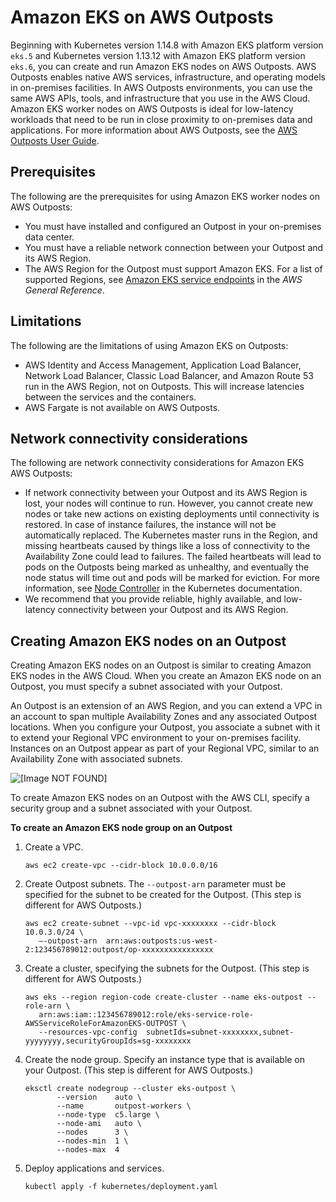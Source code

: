 # Amazon EKS on AWS Outposts<a name="eks-on-outposts"></a>

Beginning with Kubernetes version 1\.14\.8 with Amazon EKS platform version `eks.5` and Kubernetes version 1\.13\.12 with Amazon EKS platform version `eks.6`, you can create and run Amazon EKS nodes on AWS Outposts\. AWS Outposts enables native AWS services, infrastructure, and operating models in on\-premises facilities\. In AWS Outposts environments, you can use the same AWS APIs, tools, and infrastructure that you use in the AWS Cloud\. Amazon EKS worker nodes on AWS Outposts is ideal for low\-latency workloads that need to be run in close proximity to on\-premises data and applications\. For more information about AWS Outposts, see the [AWS Outposts User Guide](https://docs.aws.amazon.com/outposts/latest/userguide/)\.

## Prerequisites<a name="eks-outposts-prereq"></a>

 The following are the prerequisites for using Amazon EKS worker nodes on AWS Outposts:
+ You must have installed and configured an Outpost in your on\-premises data center\.
+ You must have a reliable network connection between your Outpost and its AWS Region\.
+ The AWS Region for the Outpost must support Amazon EKS\. For a list of supported Regions, see [Amazon EKS service endpoints](https://docs.aws.amazon.com/general/latest/gr/eks.html) in the *AWS General Reference*\.

## Limitations<a name="eks-outposts-limit"></a>

The following are the limitations of using Amazon EKS on Outposts:
+ AWS Identity and Access Management, Application Load Balancer, Network Load Balancer, Classic Load Balancer, and Amazon Route 53 run in the AWS Region, not on Outposts\. This will increase latencies between the services and the containers\.
+ AWS Fargate is not available on AWS Outposts\.

## Network connectivity considerations<a name="eks-outposts-considerations"></a>

The following are network connectivity considerations for Amazon EKS AWS Outposts:
+ If network connectivity between your Outpost and its AWS Region is lost, your nodes will continue to run\. However, you cannot create new nodes or take new actions on existing deployments until connectivity is restored\. In case of instance failures, the instance will not be automatically replaced\. The Kubernetes master runs in the Region, and missing heartbeats caused by things like a loss of connectivity to the Availability Zone could lead to failures\. The failed heartbeats will lead to pods on the Outposts being marked as unhealthy, and eventually the node status will time out and pods will be marked for eviction\. For more information, see [Node Controller](https://kubernetes.io/docs/concepts/architecture/nodes/#node-controller) in the Kubernetes documentation\.
+ We recommend that you provide reliable, highly available, and low\-latency connectivity between your Outpost and its AWS Region\.

## Creating Amazon EKS nodes on an Outpost<a name="eks-outposts-create"></a>

Creating Amazon EKS nodes on an Outpost is similar to creating Amazon EKS nodes in the AWS Cloud\. When you create an Amazon EKS node on an Outpost, you must specify a subnet associated with your Outpost\.

An Outpost is an extension of an AWS Region, and you can extend a VPC in an account to span multiple Availability Zones and any associated Outpost locations\. When you configure your Outpost, you associate a subnet with it to extend your Regional VPC environment to your on\-premises facility\. Instances on an Outpost appear as part of your Regional VPC, similar to an Availability Zone with associated subnets\.

![\[Image NOT FOUND\]](http://docs.aws.amazon.com/eks/latest/userguide/images/network-components.png)

 To create Amazon EKS nodes on an Outpost with the AWS CLI, specify a security group and a subnet associated with your Outpost\.

**To create an Amazon EKS node group on an Outpost**

1. Create a VPC\.

   ```
   aws ec2 create-vpc --cidr-block 10.0.0.0/16
   ```

1. Create Outpost subnets\. The `--outpost-arn` parameter must be specified for the subnet to be created for the Outpost\. \(This step is different for AWS Outposts\.\)

   ```
   aws ec2 create-subnet --vpc-id vpc-xxxxxxxx --cidr-block 10.0.3.0/24 \
      –-outpost-arn  arn:aws:outposts:us-west-2:123456789012:outpost/op-xxxxxxxxxxxxxxxx
   ```

1. Create a cluster, specifying the subnets for the Outpost\. \(This step is different for AWS Outposts\.\)

   ```
   aws eks --region region-code create-cluster --name eks-outpost --role-arn \
      arn:aws:iam::123456789012:role/eks-service-role-AWSServiceRoleForAmazonEKS-OUTPOST \
      --resources-vpc-config  subnetIds=subnet-xxxxxxxx,subnet-yyyyyyyy,securityGroupIds=sg-xxxxxxxx
   ```

1. Create the node group\. Specify an instance type that is available on your Outpost\. \(This step is different for AWS Outposts\.\)

   ```
   eksctl create nodegroup --cluster eks-outpost \
          --version    auto \
          --name       outpost-workers \
          --node-type  c5.large \
          --node-ami   auto \
          --nodes      3 \
          --nodes-min  1 \
          --nodes-max  4
   ```

1. Deploy applications and services\.

   ```
   kubectl apply -f kubernetes/deployment.yaml
   ```
